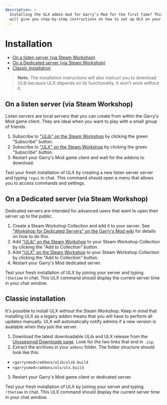 ```yaml
---
description: >
  Installing the ULX admin mod for Garry’s Mod for the first time? This tutorial
  will give you step-by-step instructions on how to set up ULX on your server.
---
```

# Installation

- [On a listen server (via Steam Workshop)](#listen-server)
- [On a Dedicated server (via Steam Workshop)](#dedicated-server)
- [Classic installation](#classic)

> **Note:** The installation instructions will also instruct you to download ULib because ULX depends on its functionality. It won't work without it.

<a name="listen-server"></a>
## On a listen server (via Steam Workshop)

Listen servers are local servers that you can create from within the Garry's Mod game client. They are ideal when you want to play with a small group of friends.

1. Subscribe to ["ULib" on the Steam Workshop](https://steamcommunity.com/sharedfiles/filedetails/?id=557962238) by clicking the green "Subscribe" button.
2. Subscribe to ["ULX" on the Steam Workshop](https://steamcommunity.com/sharedfiles/filedetails/?id=557962280) by clicking the green "Subscribe" button.
3. Restart your Garry's Mod game client and wait for the addons to download.

Test your fresh installation of ULX by creating a new listen server server and typing `!xgui` in chat. This command should open a menu that allows you to access commands and settings.

<a name="dedicated-server"></a>
## On a Dedicated server (via Steam Workshop)

Dedicated servers are intended for advanced users that want to open their server up to the public.

1. Create a Steam Workshop Collection and add it to your server. See ["Workshop for Dedicated Servers" on the Garry's Mod wiki](https://wiki.facepunch.com/gmod/Workshop_for_Dedicated_Servers) for details on how to do this.
2. Add ["ULib" on the Steam Workshop](https://steamcommunity.com/sharedfiles/filedetails/?id=557962238) to your Steam Workshop Collection by clicking the "Add to Collection" button.
3. Add ["ULX" on the Steam Workshop](https://steamcommunity.com/sharedfiles/filedetails/?id=557962280) to your Steam Workshop Collection by clicking the "Add to Collection" button.
4. Restart your Garry's Mod dedicated server.

Test your fresh installation of ULX by joining your server and typing `!thetime` in chat. This ULX command should display the current server time in your chat window.

<a name="classic"></a>
## Classic installation

It's possible to install ULX without the Steam Workshop. Keep in mind that installing ULX as a legacy addon means that you will have to perform all updates manually. ULX will automatically notify admins if a new version is available when they join the server.

1. Download the latest downloadable ULib and ULX release from the [Ulyssesmod Downloads page](https://ulyssesmod.net/downloads.php). Look for the two links that end in `.zip`.
2. Extract the archives in your `addons` folder. The folder structure should look like this:
  - `<garrysmod>/addons/ulib/ulib.build`
  - `<garrysmod>/addons/ulx/ulx.build`
3. Restart your Garry's Mod game client or dedicated server.

Test your fresh installation of ULX by joining your server and typing `!thetime` in chat. This ULX command should display the current server time in your chat window.
